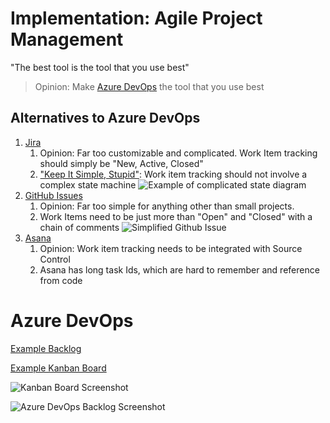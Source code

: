 # Implementation: Agile Project Management

"The best tool is the tool that you use best"

> Opinion: Make [Azure DevOps](https://azure.microsoft.com/en-us/services/devops/) the tool that you use best

## Alternatives to Azure DevOps
1. [Jira](https://www.atlassian.com/software/jira)
   1. Opinion: Far too customizable and complicated. Work Item tracking should simply be "New, Active, Closed"
   2. ["Keep It Simple, Stupid"](https://en.wikipedia.org/wiki/KISS_principle): Work item tracking should not involve a complex state machine
     ![Example of complicated state diagram](jira_workflow_example.png)
2. [GitHub Issues](https://github.com/features/issues)
   1. Opinion: Far too simple for anything other than small projects. 
   2. Work Items need to be just more than "Open" and "Closed" with a chain of comments
      ![Simplified Github Issue](github_issue_example.png)
3. [Asana](https://asana.com/) 
   1. Opinion: Work item tracking needs to be integrated with Source Control 
   2. Asana has long task Ids, which are hard to remember and reference from code

# Azure DevOps
[Example Backlog](https://dev.azure.com/samhowes/Public%20Opinion/_backlogs/backlog/Public%20Opinion%20Team/Epics)

[Example Kanban Board](https://dev.azure.com/samhowes/Public%20Opinion/_boards/board/t/Public%20Opinion%20Team/Stories)

![Kanban Board Screenshot](kanban_example.png)

![Azure DevOps Backlog Screenshot](backlog_example.png)
